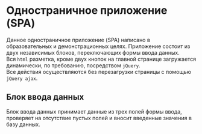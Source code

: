 # Одностраничное приложение (SPA)

Данное одностраничное приложение (SPA) написано в образовательных и демонстрационных целях.
Приложение состоит из двух независимых блоков, переключающих формы ввода данных.  
Вся `html` разметка, кроме двух кнопок на главной странице загружается динамически, по требованию, посредством `jQuery`.  
Все действия осуществляются без перезагрузки страницы с помощью `jQuery ajax`.

## Блок ввода данных

Блок ввода данных принимает данные из трех полей формы ввода, проверяет на отсутствие пустых полей и вносит введенные значения в базу данных.
